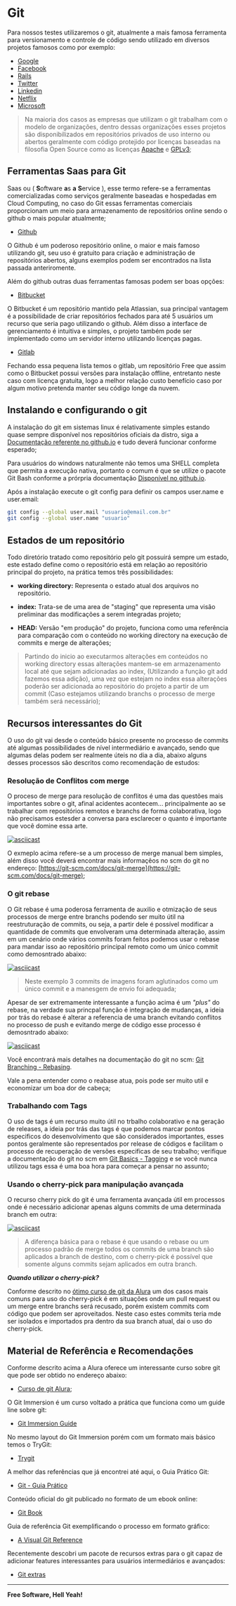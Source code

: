 # Git

Para nossos testes utilizaremos o git, atualmente a mais famosa ferramenta para versionamento e controle de código sendo utilizado em diversos projetos famosos como por exemplo:

- [Google](https://github.com/google)
- [Facebook](https://github.com/facebook)
- [Rails](https://github.com/rails/rails)
- [Twitter](https://github.com/twitter)
- [Linkedin](https://github.com/linkedin)
- [Netflix](https://github.com/netflix)
- [Microsoft](https://github.com/Microsoft)

> Na maioria dos casos as empresas que utilizam o git trabalham com o modelo de organizações, dentro dessas organizações esses projetos são disponibilizados em repositórios privados de uso interno ou abertos geralmente com código protejido por licenças baseadas na filosofia Open Source como as licenças [Apache](http://www.apache.org/licenses/LICENSE-2.0) e [GPLv3](https://www.gnu.org/licenses/gpl-3.0.pt-br.html);

## Ferramentas Saas para Git

Saas ou ( **S**oftware **a**s **a** **S**ervice ), esse termo refere-se a ferramentas comercializadas como serviços geralmente baseadas e hospedadas em Cloud Computing, no caso do Git essas ferramentas comerciais proporcionam um meio para armazenamento de repositórios online sendo o github o mais popular atualmente;

- [Github](http://www.github.com/)

O Github é um poderoso repositório online, o maior e mais famoso utilizando git, seu uso é gratuito para criação e administração de repositórios abertos, alguns exemplos podem ser encontrados na lista passada anteriromente.

Além do github outras duas ferramentas famosas podem ser boas opções:

- [Bitbucket](https://bitbucket.org/product)

O Bitbucket é um repositório mantido pela Atlassian, sua principal vantagem é a possibilidade de criar repositórios fechados para até 5 usuários um recurso que seria pago utilizando o github. Além disso a interface de gerenciamento é intuitiva e simples, o projeto também pode ser implementado como um servidor interno utilizando licenças pagas.

- [Gitlab](https://about.gitlab.com/gitlab-com/)

Fechando essa pequena lista temos o gitlab, um repositório Free que assim como o Bitbucket possui versões para instalação offline, entretanto neste caso com licença gratuita, logo a melhor relação custo benefício caso por algum motivo pretenda manter seu código longe da nuvem.

## Instalando e configurando o git

A instalação do git em sistemas linux é relativamente simples estando quase sempre disponível nos repositórios oficiais da distro, siga a [Documentação referente no github.io](https://git-scm.com/download/linux) e tudo deverá funcionar conforme esperado;

Para usuários do windows naturalmente não temos uma SHELL completa que permita a execução nativa, portanto o comum é que se utilize o pacote Git Bash conforme a prórpria documentação [Disponível no github.io](git-for-windows.github.io/).

Após a instalação execute o git config para definir os campos user.name e  user.email:

```sh
git config --global user.mail "usuario@email.com.br"
git config --global user.name "usuario"
```

## Estados de um repositório

Todo diretório tratado como repositório pelo git possuirá sempre um estado, este estado define como o repositório está em relação ao repositório principal do projeto, na prática temos três possibilidades:

- **working directory:** Representa o estado atual dos arquivos no repositório.

- **index:** Trata-se de uma area de "staging" que representa uma visão preliminar das modificações a serem integradas projeto;

- **HEAD:**  Versão "em produção" do projeto, funciona como uma referência para comparação com o conteúdo no working directory na execução de commits e merge de alterações;

> Partindo do inicio ao executarmos alterações em conteúdos no working directory essas alterações mantem-se em armazenamento local até que sejam adicionadas ao index, (Utilizando a função git add fazemos essa adição), uma vez que estejam no index essa alterações poderão ser adicionada ao repositório do projeto a partir de um commit (Caso estejamos utilizando branchs o processo de merge também será necessário);

## Recursos interessantes do Git

O uso do git vai desde o conteúdo básico presente no processo de commits até algumas possibilidades de nível intermediário e avançado, sendo que algumas delas podem ser realmente úteis no dia a dia, abaixo alguns desses processos são descritos como recomendação de estudos:

### Resolução de Conflitos com merge

O proceso de merge para resolução de conflitos é uma das questões mais importantes sobre o git, afinal acidentes acontecem... principalmente ao se trabalhar com repositórios remotos e branchs de forma colaborativa, logo não precisamos estesder a conversa para esclarecer o quanto é importante que você domine essa arte.

[![asciicast](https://asciinema.org/a/4flEZqm10bnO7RvQvTyFkQrE2.png)](https://asciinema.org/a/4flEZqm10bnO7RvQvTyFkQrE2)

O exmeplo acima refere-se a um processo de merge manual bem simples, além disso você deverá encontrar mais informaçẽos no scm do git no endereço: [https://git-scm.com/docs/git-merge](https://git-scm.com/docs/git-merge);

### O git rebase

O Git rebase é uma poderosa ferramenta de auxilio e otmização de seus processos de merge entre branchs podendo ser muito útil na reestruturação de commits, ou seja, a partir dele é possível modificar a quantidade de commits que envolveram uma determinada alteração, assim em um cenário onde vários commits foram feitos podemos usar o rebase para mandar isso ao repositório principal remoto como um único commit como demosntrado abaixo:

[![asciicast](https://asciinema.org/a/sIyiAk6O1fC2ZTdVS4MVX1Gan.png)](https://asciinema.org/a/sIyiAk6O1fC2ZTdVS4MVX1Gan)

> Neste exemplo 3 commits de imagens foram aglutinados como um único commit e a manesgem de envio foi adequada;

Apesar de ser extremamente interessante a função acima é um _"plus"_ do rebase, na verdade sua princpal função é integração de mudanças, a ideia por trás do rebase é alterar a referencia de uma branch evitando conflitos no processo de push e evitando merge de código esse processo é demosntrado abaixo:

[![asciicast](https://asciinema.org/a/rhLeacEqYp97dkadNKJ9je2RE.png)](https://asciinema.org/a/rhLeacEqYp97dkadNKJ9je2RE)

Você encontrará mais detalhes na documentação do git no scm: [Git Branching - Rebasing](https://git-scm.com/book/en/v2/Git-Branching-Rebasing).

Vale a pena entender como o reabase atua, pois pode ser muito util e economizar um boa dor de cabeça;

### Trabalhando com Tags

O uso de tags é um recurso muito útil no trbalho colaborativo e na geração de releases, a ideia por trás das tags é que podemos marcar pontos especificos do desenvolvimento que são considerados importantes, esses pontos geralmente são representados por release de códigos e facilitam o processo de recuperação de versões especificas de seu trabalho; verifique a documentação do git no scm em [Git Basics - Tagging](https://git-scm.com/book/en/v2/Git-Basics-Tagging) e se você nunca utilizou tags essa é uma boa hora para começar a pensar no assunto;

### Usando o cherry-pick para manipulação avançada

O recurso cherry pick do git é uma ferramenta avançada útil em processos onde é necessário adicionar apenas alguns commits de uma determinada branch em outra:

[![asciicast](https://asciinema.org/a/2D3EmKuEmDGX61G8i1PwvOyLh.png)](https://asciinema.org/a/2D3EmKuEmDGX61G8i1PwvOyLh)

> A diferença básica para o rebase é que usando o rebase ou um processo padrão de merge todos os commits de uma branch são aplicados a branch de destino,  com o cherry-pick é possível que somente alguns commits sejam aplicados em outra branch.

***Quando utilizar o cherry-pick?***

Conforme descrito no [ótimo curso de git da Alura](https://www.alura.com.br/curso-online-git) um dos casos mais comuns para uso do cherry-pick é em situações onde um pull request ou um merge entre branchs  será recusado, porém existem commits com código que podem ser aproveitados. Neste caso estes commits teria mde ser isolados e importados pra dentro da sua branch atual, dai o uso do cherry-pick.

## Material de Referência e Recomendações

Conforme descrito acima a Alura oferece um interessante curso sobre git que pode ser obtido no endereço abaixo:

 - [Curso de git Alura](https://www.alura.com.br/curso-online-git);

O Git Immersion é um curso voltado a prática que funciona como um guide line sobre git:
 - [Git Immersion Guide](http://gitimmersion.com/)

No mesmo layout do Git Immersion porém com um formato mais básico temos o TryGit:
 - [Trygit](https://try.github.io)

A melhor das referências que já encontrei até aqui, o Guia Prático Git:
 - [Git - Guia Prático](http://rogerdudler.github.io/git-guide/index.pt_BR.html)

Conteúdo oficial do git publicado no formato de um ebook online:
 - [Git Book](https://git-scm.com/book/pt-br/v2)

Guia de referência Git exemplificando o processo em formato gráfico:
 - [A Visual Git Reference](http://marklodato.github.io/visual-git-guide/index-en.html)

Recentemente descobri um pacote de recursos extras para o git capaz de adicionar features interessantes para usuários intermediários e avançados:
- [Git extras](https://github.com/tj/git-extras)

---

**Free Software, Hell Yeah!**
